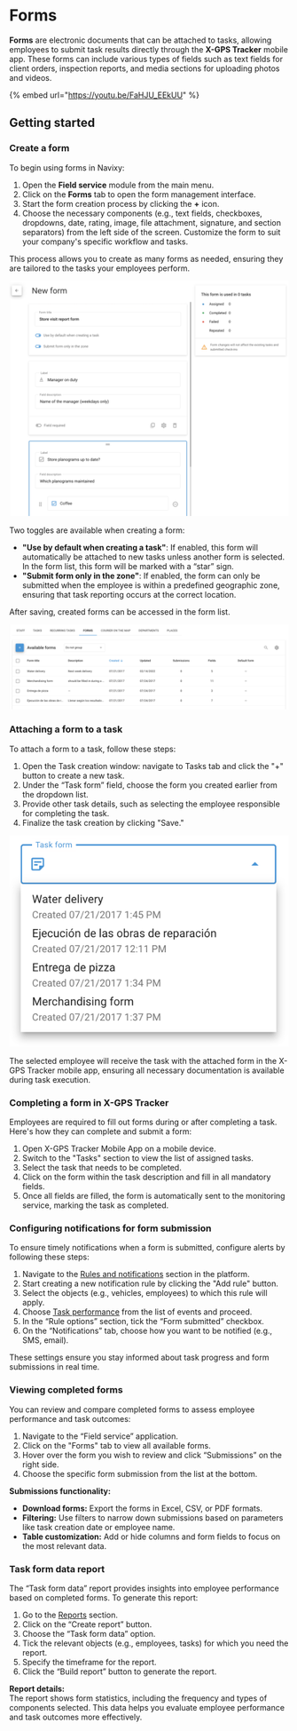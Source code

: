 # Forms

**Forms** are electronic documents that can be attached to tasks, allowing employees to submit task results directly through the **X-GPS Tracker** mobile app. These forms can include various types of fields such as text fields for client orders, inspection reports, and media sections for uploading photos and videos.

{% embed url="https://youtu.be/FaHJU_EEkUU" %}

## Getting started

### Create a form

To begin using forms in Navixy:

1. Open the **Field service** module from the main menu.
2. Click on the **Forms** tab to open the form management interface.
3. Start the form creation process by clicking the **+** icon.
4. Choose the necessary components (e.g., text fields, checkboxes, dropdowns, date, rating, image, file attachment, signature, and section separators) from the left side of the screen. Customize the form to suit your company's specific workflow and tasks.

This process allows you to create as many forms as needed, ensuring they are tailored to the tasks your employees perform.

![](../../user-guide/field-service/attachments/image-20240816-160834.png)

Two toggles are available when creating a form:

* **"Use by default when creating a task"**: If enabled, this form will automatically be attached to new tasks unless another form is selected. In the form list, this form will be marked with a “star” sign.
* **"Submit form only in the zone"**: If enabled, the form can only be submitted when the employee is within a predefined geographic zone, ensuring that task reporting occurs at the correct location.

After saving, created forms can be accessed in the form list.

![List of created forms (example)](../../user-guide/field-service/attachments/image-20240816-155915.png)

### Attaching a form to a task

To attach a form to a task, follow these steps:

1. Open the Task creation window: navigate to Tasks tab and click the "+" button to create a new task.
2. Under the “Task form” field, choose the form you created earlier from the dropdown list.
3. Provide other task details, such as selecting the employee responsible for completing the task.
4. Finalize the task creation by clicking "Save."

![](../../user-guide/field-service/attachments/image-20240816-161010.png)

The selected employee will receive the task with the attached form in the X-GPS Tracker mobile app, ensuring all necessary documentation is available during task execution.

### Completing a form in X-GPS Tracker

Employees are required to fill out forms during or after completing a task. Here's how they can complete and submit a form:

1. Open X-GPS Tracker Mobile App on a mobile device.
2. Switch to the "Tasks" section to view the list of assigned tasks.
3. Select the task that needs to be completed.
4. Click on the form within the task description and fill in all mandatory fields.
5. Once all fields are filled, the form is automatically sent to the monitoring service, marking the task as completed.

### Configuring notifications for form submission

To ensure timely notifications when a form is submitted, configure alerts by following these steps:

1. Navigate to the [Rules and notifications](../events-and-notifications/) section in the platform.
2. Start creating a new notification rule by clicking the "Add rule" button.
3. Select the objects (e.g., vehicles, employees) to which this rule will apply.
4. Choose [Task performance](../events-and-notifications/scheduling-and-dispatching/task-performance.md) from the list of events and proceed.
5. In the “Rule options” section, tick the “Form submitted” checkbox.
6. On the “Notifications” tab, choose how you want to be notified (e.g., SMS, email).

These settings ensure you stay informed about task progress and form submissions in real time.

### Viewing completed forms

You can review and compare completed forms to assess employee performance and task outcomes:

1. Navigate to the “Field service” application.
2. Click on the "Forms" tab to view all available forms.
3. Hover over the form you wish to review and click “Submissions” on the right side.
4. Choose the specific form submission from the list at the bottom.

**Submissions functionality:**

* **Download forms:** Export the forms in Excel, CSV, or PDF formats.
* **Filtering:** Use filters to narrow down submissions based on parameters like task creation date or employee name.
* **Table customization:** Add or hide columns and form fields to focus on the most relevant data.

### Task form data report

The “Task form data” report provides insights into employee performance based on completed forms. To generate this report:

1. Go to the [Reports](../reports/) section.
2. Click on the “Create report” button.
3. Choose the “Task form data” option.
4. Tick the relevant objects (e.g., employees, tasks) for which you need the report.
5. Specify the timeframe for the report.
6. Click the “Build report” button to generate the report.

**Report details:**\
The report shows form statistics, including the frequency and types of components selected. This data helps you evaluate employee performance and task outcomes more effectively.

